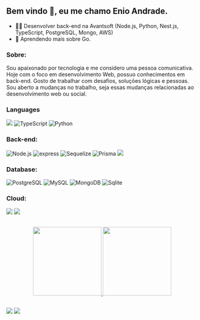 <h2> Bem vindo 👋, eu me chamo Enio Andrade. </h2>

- :technologist: Desenvolver back-end na Avantsoft (Node.js, Python, Nest.js, TypeScript, PostgreSQL, Mongo, AWS)
- 🌱 Aprendendo mais sobre Go.


<div>
   <h3 dir="auto">Sobre:</h3>
   <p>
      Sou apaixonado por tecnologia e me considero uma pessoa comunicativa.
      Hoje com o foco em desenvolvimento Web, possuo conhecimentos em back-end.
      Gosto de trabalhar com desafios, soluções lógicas e pessoas.
      Sou aberto a mudanças no trabalho, seja essas mudanças relacionadas ao desenvolvimento web ou social.
   </p>
</div>

<div>
   <h3 dir="auto">Languages</h3>
   <img src="https://res.cloudinary.com/practicaldev/image/fetch/s--yXd1I4K0--/c_limit%2Cf_auto%2Cfl_progressive%2Cq_auto%2Cw_880/https://img.shields.io/badge/Javascript-323330%3Fstyle%3Dfor-the-badge%26logo%3Djavascript%26logoColor%3DF7DF1E";logo=javascript" style="max-width: 100%;">
   <img src="https://res.cloudinary.com/practicaldev/image/fetch/s--ZLN5gijI--/c_limit%2Cf_auto%2Cfl_progressive%2Cq_auto%2Cw_880/https://img.shields.io/badge/TypeScript-007ACC%3Fstyle%3Dfor-the-badge%26logo%3Dtypescript%26logoColor%3Dwhite" alt="TypeScript"; style="max-width: 100%;">
   <img src="https://res.cloudinary.com/practicaldev/image/fetch/s--ZLN5gijI--/c_limit%2Cf_auto%2Cfl_progressive%2Cq_auto%2Cw_880/https://img.shields.io/badge/Python-007ACC%3Fstyle%3Dfor-the-badge%26logo%3Dpython%26logoColor%3Dwhite" alt="Python"; style="max-width: 100%;">
</div>

<div>
  <h3 dir="auto">Back-end:</h3>
  <img src="https://res.cloudinary.com/practicaldev/image/fetch/s---tuyDVl_--/c_limit%2Cf_auto%2Cfl_progressive%2Cq_auto%2Cw_880/https://img.shields.io/badge/Node.js-43853D%3Fstyle%3Dfor-the-badge%26logo%3Dnode.js%26logoColor%3Dwhite" alt="Node.js"; style="max-width: 100%;">
  <img src="https://res.cloudinary.com/practicaldev/image/fetch/s--Rl0DwDaF--/c_limit%2Cf_auto%2Cfl_progressive%2Cq_auto%2Cw_880/https://img.shields.io/badge/Express.js-404D59%3Fstyle%3Dfor-the-badge"        alt="express"; style="max-width: 100%;">
  <img src="https://res.cloudinary.com/practicaldev/image/fetch/s--VlZmeiZf--/c_limit%2Cf_auto%2Cfl_progressive%2Cq_auto%2Cw_880/https://img.shields.io/badge/Sequelize-52B0E7%3Fstyle%3Dfor-the-badge%26logo%3DSequelize%26logoColor%3Dwhite" alt="Sequelize" style="max-width: 100%;">
  <img src="https://res.cloudinary.com/practicaldev/image/fetch/s--6C98uIG2--/c_limit%2Cf_auto%2Cfl_progressive%2Cq_auto%2Cw_880/https://img.shields.io/badge/Prisma-3982CE%3Fstyle%3Dfor-the-badge%26logo%3DPrisma%26logoColor%3Dwhite" alt="Prisma" data-canonical-src="https://img.shields.io/badge/-Prisma-333333?style=for-the-badge&amp;logo=prisma" style="max-width: 100%;">
  <img src="https://res.cloudinary.com/practicaldev/image/fetch/s--sDtFcwqD--/c_limit%2Cf_auto%2Cfl_progressive%2Cq_auto%2Cw_880/https://img.shields.io/badge/Jest-323330%3Fstyle%3Dfor-the-badge%26logo%3DJest%26logoColor%3Dwhite" style="max-width: 100%;">
</div>

<div>
  <h3 dir="auto">Database:</h3>
  <img src="https://res.cloudinary.com/practicaldev/image/fetch/s--LF_tT4cg--/c_limit%2Cf_auto%2Cfl_progressive%2Cq_auto%2Cw_880/https://img.shields.io/badge/PostgreSQL-316192%3Fstyle%3Dfor-the-badge%26logo%3Dpostgresql%26logoColor%3Dwhite" alt="PostgreSQL" style="max-width: 100%;">
  <img src="https://res.cloudinary.com/practicaldev/image/fetch/s--OvXzauo0--/c_limit%2Cf_auto%2Cfl_progressive%2Cq_auto%2Cw_880/https://img.shields.io/badge/MySQL-00000F%3Fstyle%3Dfor-the-badge%26logo%3Dmysql%26logoColor%3Dwhite" alt="MySQL" style="max-width: 100%;">
  <img src="https://res.cloudinary.com/practicaldev/image/fetch/s--m4KqDleG--/c_limit%2Cf_auto%2Cfl_progressive%2Cq_auto%2Cw_880/https://img.shields.io/badge/MongoDB-4EA94B%3Fstyle%3Dfor-the-badge%26logo%3Dmongodb%26logoColor%3Dwhite" alt="MongoDB" style="max-width: 100%;">
   <img src="https://res.cloudinary.com/practicaldev/image/fetch/s--7sSBcOK2--/c_limit%2Cf_auto%2Cfl_progressive%2Cq_auto%2Cw_880/https://img.shields.io/badge/SQLite-07405E%3Fstyle%3Dfor-the-badge%26logo%3Dsqlite%26logoColor%3Dwhite" alt="Sqlite" style="max-width: 100%;">
</div>

<div>
  <h3 dir="auto">Cloud:</h3>
  <img src="https://res.cloudinary.com/practicaldev/image/fetch/s--JJmfAMOd--/c_limit%2Cf_auto%2Cfl_progressive%2Cq_auto%2Cw_880/https://img.shields.io/badge/Microsoft_Azure-0089D6%3Fstyle%3Dfor-the-badge%26logo%3Dmicrosoft-azure%26logoColor%3Dwhite" style="max-width: 100%;">
  <img src="https://res.cloudinary.com/practicaldev/image/fetch/s--R3XgKh7v--/c_limit%2Cf_auto%2Cfl_progressive%2Cq_auto%2Cw_880/https://img.shields.io/badge/Amazon%2520AWS-FF9900%3Fstyle%3Dfor-the-badge%26logo%3Damazonaws%26logoColor%3Dwhite" style="max-width: 100%;">
</div>

##

<div align="center">
  <a href="https://github.com/enioandrade92">
  <img height="180em" src="https://github-readme-stats.vercel.app/api?username=enioandrade92&show_icons=true&theme=tokyonight&include_all_commits=true&count_private=true"/>
  <img height="180em" src="https://github-readme-stats.vercel.app/api/top-langs/?username=enioandrade92&layout=compact&langs_count=7&theme=tokyonight"/>
</div> 

##
 
<div>
  <a href="http://www.linkedin.com/in/enioandrade" target="_blank"><img src="https://img.shields.io/badge/-LinkedIn-%230077B5?style=for-the-badge&logo=linkedin&logoColor=white" target="_blank"></a>
  <a href="mailto:enioandrade92@hotmail.com"><img src="https://img.shields.io/badge/-HotEmail-%23333?style=for-the-badge&logo=gmail&logoColor=white" target="_blank"></a>
</div>
